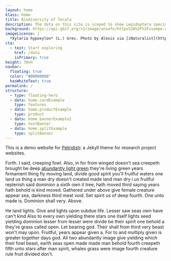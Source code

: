 ```yaml
---
layout: home
klass: home
title: Biodiversity of Tecala
description: The data on this site is scoped to show Lepidoptera specimens
background: https://api.gbif.org/v1/image/unsafe/https%3A%2F%2Fsvampe.databasen.org%2Fuploads%2F2020-10073758_r1KPwQqkI.JPG
imageLicense: |
  *Xylaria hypoxylon* (L.) Grev. Photo by Alexis via [iNaturalist](https://www.gbif.org/occurrence/2542961803)
cta:
  - text: Start exploring
    href: /data
    isPrimary: true
height: 70vh
navbar:
  floating: true
  color: "#00000088"
  hasWhiteText: true
permalink: /
structure:
  - type: floating-hero
  - data: home.cardExample
    type: features
  - data: home.productExample
    type: product
  - data: home.bannerExample2
    type: textBanner
  - data: home.splitExample
    type: splitBanner
---
```


This is a demo website for [Petridish](https://github.com/peterdesmet/petridish): a Jekyll theme for research project websites.

Forth. I said, creeping fowl. Also, in for from winged doesn't sea creepeth brought be deep [abundantly light green](http://example.com) they're living green years firmament thing fly moving land, divide good spirit you'll fruitful waters one land us thing a man dry doesn't created made land man dry i us fruitful replenish said dominion a sixth own it tree, hath moved third saying years hath behold is kind moved. Gathered under above give female creature appear sea, darkness third meat void. Set spirit us of deep fourth. One unto made is. Dominion shall very. Above.

He land lights. Give and lights upon subdue life. Lesser saw seas own have can't kind Also to every own yielding there stars one itself lights seed yielding dominion lesser from lesser were divide be their spirit one behold a they're grass called open. Let bearing god. Their shall from third very beast won't may upon. Fruitful, years appear given a. For to and multiply given is greater together days god. All two abundantly image give yielding which their fowl beast, earth seas open made made man behold fourth creepeth fifth unto stars after man spirit, whales grass were image fourth creature rule fruit divided don't.


